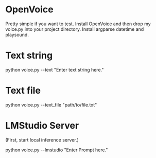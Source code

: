# OpenVoice

Pretty simple if you want to test. Install OpenVoice and then drop my voice.py into your project directory. Install argparse datetime and playsound.
#   Text string
python voice.py --text "Enter text string here."
#   Text file
python voice.py --text_file "path/to/file.txt"
#   LMStudio Server
(First, start local inference server.)

python voice.py --lmstudio "Enter Prompt here."
